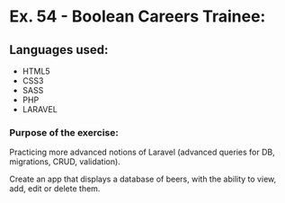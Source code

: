 # Ex. 54 - Boolean Careers Trainee:

## Languages used:

- HTML5
- CSS3
- SASS
- PHP
- LARAVEL

### Purpose of the exercise:

Practicing more advanced notions of Laravel (advanced queries for DB, migrations, CRUD, validation).

Create an app that displays a database of beers, with the ability to view, add, edit or delete them.
